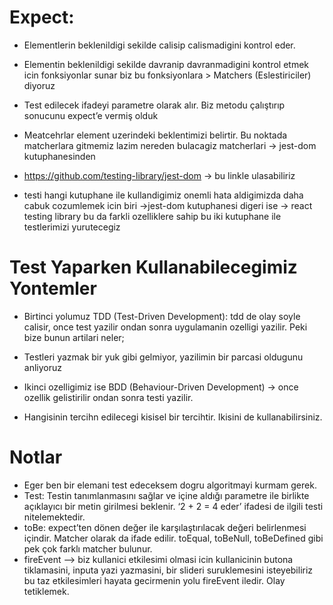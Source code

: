 # Expect: 
- Elementlerin beklenildigi sekilde calisip calismadigini kontrol eder.

- Elementin beklenildigi sekilde davranip davranmadigini kontrol etmek icin fonksiyonlar sunar biz bu fonksiyonlara > Matchers (Eslestiriciler) diyoruz

- Test edilecek ifadeyi parametre olarak alır. Biz metodu çalıştırıp sonucunu expect’e vermiş olduk

- Meatcehrlar element uzerindeki beklentimizi belirtir. Bu noktada matcherlara gitmemiz lazim nereden bulacagiz matcherlari -> jest-dom kutuphanesinden 

- https://github.com/testing-library/jest-dom -> bu linkle ulasabiliriz 

- testi hangi kutuphane ile kullandigimiz onemli hata aldigimizda daha cabuk cozumlemek icin biri ->jest-dom kutuphanesi digeri ise -> react testing library bu da farkli ozelliklere sahip bu iki kutuphane ile testlerimizi yurutecegiz 

# Test Yaparken Kullanabilecegimiz Yontemler 

- Birtinci yolumuz TDD (Test-Driven Development): tdd de olay soyle calisir, once test yazilir ondan sonra uygulamanin ozelligi yazilir. Peki bize bunun artilari neler;
- Testleri yazmak bir yuk gibi gelmiyor, yazilimin bir parcasi oldugunu anliyoruz

- Ikinci ozelligimiz ise BDD (Behaviour-Driven Development) -> once ozellik gelistirilir ondan sonra testi yazilir.

- Hangisinin tercihn edilecegi kisisel bir tercihtir. Ikisini de kullanabilirsiniz.

# Notlar 
- Eger ben bir elemani test edeceksem dogru algoritmayi kurmam gerek.
- Test: Testin tanımlanmasını sağlar ve içine aldığı parametre ile birlikte açıklayıcı bir metin girilmesi beklenir. ‘2 + 2 = 4 eder’ ifadesi de ilgili testi nitelemektedir.
- toBe: expect’ten dönen değer ile karşılaştırılacak değeri belirlenmesi içindir. Matcher olarak da ifade edilir. toEqual, toBeNull, toBeDefined gibi pek çok farklı matcher bulunur.
- fireEvent --> biz kullanici etkilesimi olmasi icin kullanicinin butona tiklamasini, inputa yazi yazmasini, bir slideri suruklemesini isteyebiliriz bu taz etkilesimleri hayata gecirmenin yolu fireEvent iledir. Olay tetiklemek. 